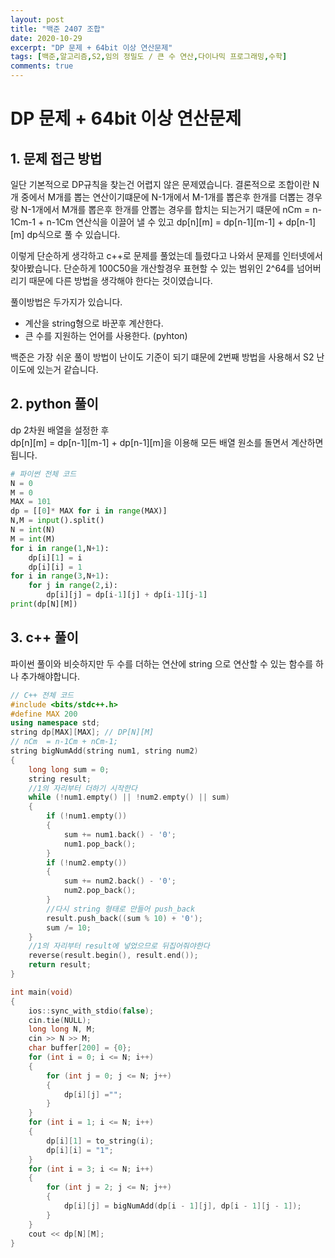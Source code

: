 ```yaml
---
layout: post
title: "백준 2407 조합"
date: 2020-10-29
excerpt: "DP 문제 + 64bit 이상 연산문제"
tags: [백준,알고리즘,S2,임의 정밀도 / 큰 수 연산,다이나믹 프로그래밍,수학]
comments: true
---
```

# DP 문제 + 64bit 이상 연산문제

## 1. 문제 접근 방법

일단 기본적으로 DP규칙을 찾는건 어렵지 않은 문제였습니다.
결론적으로 조합이란 N개 중에서 M개를 뽑는 연산이기떄문에
N-1개에서 M-1개를 뽑은후 한개를 더뽑는 경우랑
N-1개에서 M개를 뽑은후 한개를 안뽑는 경우를 합치는 되는거기 떄문에
nCm = n-1Cm-1 + n-1Cm 연산식을 이끌어 낼 수 있고
dp[n][m] = dp[n-1][m-1] + dp[n-1][m] dp식으로 풀 수 있습니다.

이렇게 단순하게 생각하고 c++로 문제를 풀었는데 틀렸다고 나와서
문제를 인터넷에서 찾아봤습니다. 단순하게 100C50을 개산할경우 표현할 수 있는 범위인 2^64를 넘어버리기 때문에 다른 방법을 생각해야 한다는 것이였습니다.

풀이방법은 두가지가 있습니다.
- 계산을 string형으로 바꾼후 계산한다.
- 큰 수를 지원하는 언어를 사용한다. (pyhton)

백준은 가장 쉬운 풀이 방법이 난이도 기준이 되기 떄문에 2번째 방법을 사용해서 S2 난이도에 있는거 같습니다.


## 2. python 풀이

dp 2차원 배열을 설정한 후  
dp[n][m] = dp[n-1][m-1] + dp[n-1][m]을 이용해 모든 배열 원소를 돌면서 계산하면 됩니다.

``` py
# 파이썬 전체 코드
N = 0
M = 0
MAX = 101
dp = [[0]* MAX for i in range(MAX)] 
N,M = input().split()
N = int(N)
M = int(M)
for i in range(1,N+1):
    dp[i][1] = i
    dp[i][i] = 1
for i in range(3,N+1):
    for j in range(2,i):
        dp[i][j] = dp[i-1][j] + dp[i-1][j-1]
print(dp[N][M])

```
## 3. c++ 풀이

파이썬 풀이와 비슷하지만 두 수를 더하는 연산에 string 으로 연산할 수 있는 함수를 하나 추가해야합니다.

```c++
// C++ 전체 코드
#include <bits/stdc++.h>
#define MAX 200
using namespace std;
string dp[MAX][MAX]; // DP[N][M]
// nCm  = n-1Cm + nCm-1;
string bigNumAdd(string num1, string num2)
{
    long long sum = 0;
    string result;
    //1의 자리부터 더하기 시작한다
    while (!num1.empty() || !num2.empty() || sum)
    {
        if (!num1.empty())
        {
            sum += num1.back() - '0';
            num1.pop_back();
        }
        if (!num2.empty())
        {
            sum += num2.back() - '0';
            num2.pop_back();
        }
        //다시 string 형태로 만들어 push_back
        result.push_back((sum % 10) + '0');
        sum /= 10;
    }
    //1의 자리부터 result에 넣었으므로 뒤집어줘야한다
    reverse(result.begin(), result.end());
    return result;
}

int main(void)
{
    ios::sync_with_stdio(false);
    cin.tie(NULL);
    long long N, M;
    cin >> N >> M;
    char buffer[200] = {0};
    for (int i = 0; i <= N; i++)
    {
        for (int j = 0; j <= N; j++)
        {
            dp[i][j] ="";
        }
    }
    for (int i = 1; i <= N; i++)
    {
        dp[i][1] = to_string(i);
        dp[i][i] = "1";
    }
    for (int i = 3; i <= N; i++)
    {
        for (int j = 2; j <= N; j++)
        {
            dp[i][j] = bigNumAdd(dp[i - 1][j], dp[i - 1][j - 1]);
        }
    }
    cout << dp[N][M];
}
```

